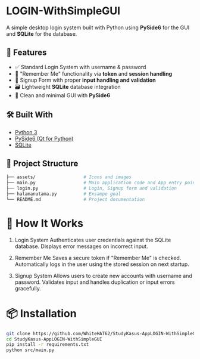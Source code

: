 # LOGIN-WithSimpleGUI

A simple desktop login system built with Python using **PySide6** for the GUI and **SQLite** for the database.

## 🚀 Features

- ✅ Standard Login System with username & password
- 🔐 "Remember Me" functionality via **token** and **session handling**
- 📝 Signup Form with proper **input handling and validation**
- 🗃️ Lightweight **SQLite** database integration
- 🧼 Clean and minimal GUI with **PySide6**

## 🛠 Built With

- [Python 3](https://www.python.org/)
- [PySide6 (Qt for Python)](https://doc.qt.io/qtforpython/)
- [SQLite](https://www.sqlite.org/index.html)

## 📂 Project Structure
``` bash
├── assets/                  # Icons and images         
├── main.py                  # Main application code and App entry point
├── login.py                 # Login, Signup form and validation
├── halamanutama.py          # Exsampe goal
└── README.md                # Project documentation
```

# 🔑 How It Works
1. Login System
   Authenticates user credentials against the SQLite database.
   Displays error messages on incorrect input.

2. Remember Me
   Saves a secure token if "Remember Me" is checked.
   Automatically logs in the user using the stored session on next startup.

3. Signup System
   Allows users to create new accounts with username and password.
   Validates input and handles duplication or input errors gracefully.

# 📦 Installation
``` bash
git clone https://github.com/WhiteHAT62/StudyKasus-AppLOGIN-WithSimpleGUI
cd StudyKasus-AppLOGIN-WithSimpleGUI
pip install -r requirements.txt
python src/main.py
```
